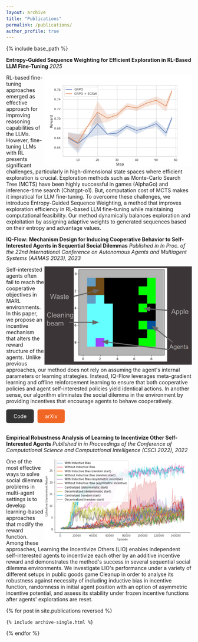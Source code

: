 ```yaml
---
layout: archive
title: "Publications"
permalink: /publications/
author_profile: true
---
```


{% include base_path %}

**Entropy-Guided Sequence Weighting for Efficient Exploration in RL-Based LLM Fine-Tuning**
*2025*

<img style="float: right;" src="/images/training_reward_std_2.png" width='400'>

RL-based fine-tuning approaches emerged as effective approach for improving reasoning capabilities of the LLMs. However, fine-tuning LLMs with RL presents significant
challenges, particularly in high-dimensional state spaces where efficient exploration is crucial. Exploration methods such as Monte-Carlo Search Tree (MCTS) have been
highly successful in games (AlphaGo) and inference-time search (Chatgpt-o1). But, computation cost of MCTS makes it impratical for LLM fine-tuning. To overcome these challenges, we introduce Entropy-Guided Sequence Weighting, a method that improves exploration efficiency in RL-based LLM fine-tuning while maintaining computational feasibility. Our method dynamically balances exploration and exploitation by assigning adaptive weights to generated sequences based on their entropy and advantage values.


**IQ-Flow: Mechanism Design for Inducing Cooperative Behavior to Self-Interested Agents in Sequential Social Dilemmas**
*Published in In Proc. of the 22nd International Conference on Autonomous Agents and Multiagent Systems (AAMAS 2023), 2023*

<img style="float: right;" src="/images/cleanup.png" width='400'>

Self-interested agents often fail to reach the cooperative objectives in MARL environments. In this paper, we propose an incentive mechanism that alters the reward structure of the agents. Unlike previous approaches, our method does not rely on assuming the agent's internal parameters or learning strategies. Instead, IQ-Flow leverages meta-gradient learning and offline reinforcement learning to ensure that both cooperative policies and agent self-interested policies yield identical actions. In another sense, our algorithm eliminates the social dilemma in the environment by providing incentives that encourage agents to behave cooperatively.

<div style="display: flex; gap: 10px;">
  <a href="https://github.com/data-and-decision-lab/IQ-Flow" class="btn btn-primary" style="text-decoration: none; padding: 10px 20px; background-color: #333; color: #fff; border-radius: 5px;">Code</a>
  <a href="https://arxiv.org/abs/2302.14604" class="btn btn-secondary" style="text-decoration: none; padding: 10px 20px; background-color: #f16624; color: #fff; border-radius: 5px;">arXiv</a>
</div>

<br>

**Empirical Robustness Analysis of Learning to Incentivize Other Self-Interested Agents**
*Published in in Proceedings of the Conference of Computational Science and Computational Intelligence (CSCI 2022), 2022*


<img style="float: right;" src="/images/big_all.png" width='400'>

One of the most effective ways to solve social dilemma problems in multi-agent settings is to develop learning-based approaches that modify the reward function. Among these approaches, Learning the Incentivize Others (LIO) enables independent self-interested agents to incentivize each other by an additive incentive reward and demonstrates the method's success in several sequential social dilemma environments. We investigate LIO's performance under a variety of different setups in public goods game Cleanup in order to analyse its robustness against necessity of including inductive bias in incentive function, randomness in initial agent position with an option of asymmetric incentive potential, and assess its stability under frozen incentive functions after agents' explorations are reset.


{% for post in site.publications reversed %}

    {% include archive-single.html %}

{% endfor %}
